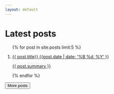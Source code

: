 ```yaml
---
layout: default
---
```

<h1>Latest posts</h1>
<ol class="posts">
  {% for post in site.posts limit:5 %}
    <li class="post">
      <a class="post__link" href="{{ post.url }}">
        <p class="post__title">
          {{ post.title}}
          <span class="post__date">
            {{post.date | date: '%B %d, %Y' }}
          </span>
        </p>
        <p class="post__summary">{{ post.summary }}</p>
      </a>
    </li>
  {% endfor %}
</ol>
<a href="/blog/"><button class="content__button">More posts</button></a>
